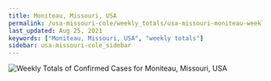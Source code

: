 ```yaml
---
title: Moniteau, Missouri, USA
permalink: /usa-missouri-cole/weekly_totals/usa-missouri-moniteau-weekly_totals.html
last_updated: Aug 25, 2021
keywords: ["Moniteau, Missouri, USA", "weekly totals"]
sidebar: usa-missouri-cole_sidebar
---
```


![Weekly Totals of Confirmed Cases for Moniteau, Missouri, USA](/covid_tracker/images/graphs/usa-missouri-moniteau-weekly_totals_graph.png)
